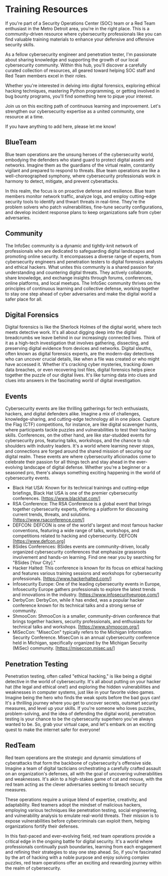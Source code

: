 # Training Resources
If you're part of a Security Operations Center (SOC) team or a Red Team enthusiast in the Metro Detroit area, you're in the right place. This is a community-driven resource where cybersecurity professionals like you can find valuable training materials to enhance your defensive and offensive security skills.

As a fellow cybersecurity engineer and penetration tester, I'm passionate about sharing knowledge and supporting the growth of our local cybersecurity community. Within this hub, you'll discover a carefully curated collection of resources, all geared toward helping SOC staff and Red Team members excel in their roles.

Whether you're interested in delving into digital forensics, exploring ethical hacking techniques, mastering Python programming, or getting involved in bug bounty programs, you'll find something here to pique your interest.

Join us on this exciting path of continuous learning and improvement. Let's strengthen our cybersecurity expertise as a united community, one resource at a time.

If you have anything to add here, please let me know!

## BlueTeam
Blue team operations are the unsung heroes of the cybersecurity world, embodying the defenders who stand guard to protect digital assets and networks. Imagine them as the guardians of the virtual realm, constantly vigilant and prepared to respond to threats. Blue team operations are like a well-choreographed symphony, where cybersecurity professionals work in harmony to detect, mitigate, and prevent cyberattacks.

In this realm, the focus is on proactive defense and resilience. Blue team members monitor network traffic, analyze logs, and employ cutting-edge security tools to identify and thwart threats in real-time. They're the problem solvers who patch vulnerabilities, fine-tune security configurations, and develop incident response plans to keep organizations safe from cyber adversaries.

## Community
The InfoSec community is a dynamic and tightly-knit network of professionals who are dedicated to safeguarding digital landscapes and promoting online security. It encompasses a diverse range of experts, from cybersecurity engineers and penetration testers to digital forensics analysts and ethical hackers. What unites this community is a shared passion for understanding and countering digital threats. They actively collaborate, share knowledge, and exchange insights through forums, conferences, online platforms, and local meetups. The InfoSec community thrives on the principles of continuous learning and collective defense, working together to stay one step ahead of cyber adversaries and make the digital world a safer place for all.

## Digital Forensics
Digital forensics is like the Sherlock Holmes of the digital world, where tech meets detective work. It's all about digging deep into the digital breadcrumbs we leave behind in our increasingly connected lives. Think of it as a high-tech investigation that involves gathering, dissecting, and preserving digital evidence from devices and networks. Digital sleuths, often known as digital forensics experts, are the modern-day detectives who can uncover crucial details, like when a file was created or who might have accessed it. Whether it's cracking cyber mysteries, tracking down data breaches, or even recovering lost files, digital forensics helps piece together the puzzle of our digital lives. It's like turning data into clues and clues into answers in the fascinating world of digital investigation.

## Events
Cybersecurity events are like thrilling gatherings for tech enthusiasts, hackers, and digital defenders alike. Imagine a mix of challenges, knowledge-sharing, and cutting-edge technology all in one place. Capture the Flag (CTF) competitions, for instance, are like digital scavenger hunts, where participants tackle puzzles and vulnerabilities to test their hacking skills. Conferences, on the other hand, are like star-studded events for cybersecurity pros, featuring talks, workshops, and the chance to rub shoulders with industry leaders. It's a world where learning never stops, and connections are forged around the shared mission of securing our digital realm. These events are where cybersecurity aficionados come to celebrate their passion for all things tech and stay ahead in the ever-evolving landscape of digital defense. Whether you're a beginner or a seasoned pro, there's always something exciting happening in the world of cybersecurity events.

- Black Hat USA: Known for its technical trainings and cutting-edge briefings, Black Hat USA is one of the premier cybersecurity conferences. [https://www.blackhat.com/]
- RSA Conference: The RSA Conference is a global event that brings together cybersecurity experts, offering a platform for discussing current trends, threats, and solutions. [https://www.rsaconference.com/]
- DEFCON: DEFCON is one of the world's largest and most famous hacker conventions, featuring a wide range of talks, workshops, and competitions related to hacking and cybersecurity. DEFCON [https://www.defcon.org]
- BSides Conferences: BSides events are community-driven, locally organized cybersecurity conferences that emphasize grassroots involvement and hands-on learning. Find one near you by searching for "BSides [Your City]." 
- Hacker Halted: This conference is known for its focus on ethical hacking and features various training sessions and workshops for cybersecurity professionals. [https://www.hackerhalted.com/]
- Infosecurity Europe: One of the leading cybersecurity events in Europe, Infosecurity Europe gathers professionals to explore the latest trends and innovations in the industry. [https://www.infosecurityeurope.com/]
- DerbyCon: DerbyCon, while it has ended, was a popular hacker conference known for its technical talks and a strong sense of community.
- ShmooCon: ShmooCon is a smaller, community-driven conference that brings together hackers, security professionals, and enthusiasts for technical talks and workshops. [https://www.shmoocon.org/]
- MiSecCon: "MisecCon" typically refers to the Michigan Information Security Conference. MisecCon is an annual cybersecurity conference held in Michigan, specifically organized by the Michigan Security (MiSec) community. [https://miseccon.misec.us/]

## Penetration Testing
Penetration testing, often called "ethical hacking," is like being a digital detective in the world of cybersecurity. It's all about putting on your hacker hat (the legal and ethical one!) and exploring the hidden vulnerabilities and weaknesses in computer systems, just like in your favorite video games. Imagine being the hero who finds the weak spots before the bad guys can! It's a thrilling journey where you get to uncover secrets, outsmart security measures, and level up your skills. If you're someone who loves puzzles, problem-solving, and the idea of defending the digital world, penetration testing is your chance to be the cybersecurity superhero you've always wanted to be. So, grab your virtual cape, and let's embark on an exciting quest to make the internet safer for everyone!

## RedTeam
Red team operations are the strategic and dynamic simulations of cyberattacks that form the backbone of cybersecurity's offensive side. Imagine a team of digital tacticians orchestrating a carefully crafted assault on an organization's defenses, all with the goal of uncovering vulnerabilities and weaknesses. It's akin to a high-stakes game of cat and mouse, with the red team acting as the clever adversaries seeking to breach security measures.

These operations require a unique blend of expertise, creativity, and adaptability. Red teamers adopt the mindset of malicious hackers, employing various techniques like penetration testing, social engineering, and vulnerability analysis to emulate real-world threats. Their mission is to expose vulnerabilities before cybercriminals can exploit them, helping organizations fortify their defenses.

In this fast-paced and ever-evolving field, red team operations provide a critical edge in the ongoing battle for digital security. It's a world where professionals continually push boundaries, learning from each engagement and refining their strategies to stay one step ahead. So, if you're fascinated by the art of hacking with a noble purpose and enjoy solving complex puzzles, red team operations offer an exciting and rewarding journey within the realm of cybersecurity.
